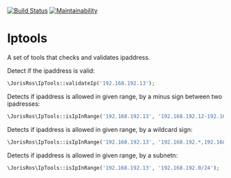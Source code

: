 [![Build Status](https://travis-ci.org/jorisros/iptools.svg?branch=master)](https://travis-ci.org/jorisros/iptools)
[![Maintainability](https://api.codeclimate.com/v1/badges/6509bedcbd5997b6db0e/maintainability)](https://codeclimate.com/github/jorisros/iptools/maintainability)

# Iptools
A set of tools that checks and validates ipaddress.

Detect if the ipaddress is valid:
```php
\JorisRos\IpTools::validateIp('192.168.192.13');
```

Detects if ipaddress is allowed in given range, by a minus sign between two ipadresses:
```php
\JorisRos\IpTools::isIpInRange('192.168.192.13', '192.168.192.12-192.168.192.14');
```

Detects if ipaddress is allowed in given range, by a wildcard sign:
```php
\JorisRos\IpTools::isIpInRange('192.168.192.13', '192.168.192.*,192.168.192.*');
```

Detects if ipaddress is allowed in given range, by a subnetn:
```php
\JorisRos\IpTools::isIpInRange('192.168.192.13', '192.168.192.0/24');
```
